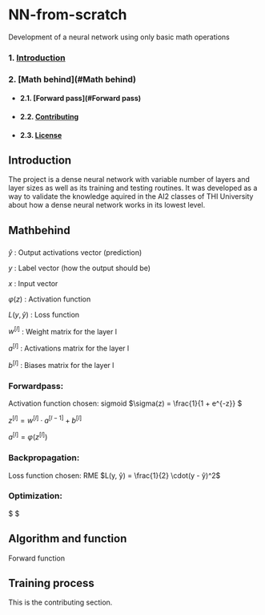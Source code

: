 # NN-from-scratch
Development of a neural network using only basic math operations

### 1. [Introduction](#introduction)
### 2. [Math behind](#Math behind)
- #### 2.1. [Forward pass](#Forward pass)
- #### 2.2. [Contributing](#contributing)
- #### 2.3. [License](#license)

## Introduction
The project is a dense neural network with variable number of layers and layer sizes as well as its training and testing routines.
It was developed as a way to validate the knowledge aquired in the AI2 classes of THI University about how a dense neural network works in its lowest level.

## Mathbehind 

### 
$ŷ$ : Output activations vector (prediction)

$y$ : Label vector (how the output should be)

$x$ : Input vector

$\varphi(z)$ : Activation function

$L(y, ŷ)$ : Loss function

$w^{[l]}$ : Weight matrix for the layer l

$a^{[l]}$ : Activations matrix for the layer l

$b^{[l]}$ : Biases matrix for the layer l


### Forwardpass:

Activation function chosen: sigmoid $\sigma(z) = \frac{1}{1 + e^{-z}} $


$z^{[l]} = w^{[l]} \cdot a^{[l-1]} + b^{[l]}$ 

$a^{[l]} = \varphi (z^{[l]})$

### Backpropagation:
Loss function chosen: RME $L(y, ŷ) = \frac{1}{2} \cdot(y - ŷ)^2$ 



### Optimization:

$ $



## Algorithm and function

Forward function


## Training process
This is the contributing section.

